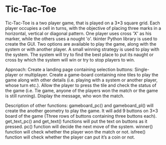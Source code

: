 # Tic-Tac-Toe
Tic-Tac-Toe is a two player game, that is played on a 3*3 square grid. Each player occupies a cell in turns, with the objective of placing three marks in a horizontal, vertical or diagonal pattern. One player uses cross 'X' as his marker, while the others uses a nought 'o'.
tkinter Python library is used to create the GUI. Two options are available to play the game, along with the system or with another player.
A small winning strategy is used to play with the system. The system will try to find the best place to put its naught or cross by which the system will win or try to stop players to win. 

Approach:
Create a landing page containing selection buttons: Single-player or multiplayer.
Create a game-board containing nine tiles to play the game along with other details (i.e. playing with a system or another player, whose turn etc.).
Allow the player to press the tile and check the status of the game (i.e. Tie game, anyone of the players won the match or the game is still running).
Display the message, who won the match.

Description of other functions:
gameboard_pc() and gameboard_pl() will create the another geometry to play the game. It will add 9 buttons on 3×3 board of the game (Three rows of buttons containing three buttons each).
get_text_pc() and get_text() functions will put the text on buttons as it pressed.
pc() function will decide the next move of the system.
winner() function will check whether the player won the match or not.
isfree() function will check whether the player can put it’s a coin or not.
